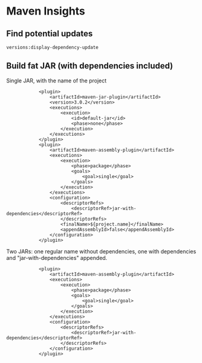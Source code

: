 Maven Insights
=================

Find potential updates
----------------------

```
versions:display-dependency-update
```

Build fat JAR (with dependencies included)
------------------------------------------

Single JAR, with the name of the project

```
            <plugin>
                <artifactId>maven-jar-plugin</artifactId>
                <version>3.0.2</version>
                <executions>
                    <execution>
                        <id>default-jar</id>
                        <phase>none</phase>
                    </execution>
                </executions>
            </plugin>
            <plugin>
                <artifactId>maven-assembly-plugin</artifactId>
                <executions>
                    <execution>
                        <phase>package</phase>
                        <goals>
                            <goal>single</goal>
                        </goals>
                    </execution>
                </executions>
                <configuration>
                    <descriptorRefs>
                        <descriptorRef>jar-with-dependencies</descriptorRef>
                    </descriptorRefs>
                    <finalName>${project.name}</finalName>
                    <appendAssemblyId>false</appendAssemblyId>
                </configuration>
            </plugin>
```

Two JARs: one regular name without dependencies, one with dependencies and "jar-with-dependencies" appended.

```
            <plugin>
                <artifactId>maven-assembly-plugin</artifactId>
                <executions>
                    <execution>
                        <phase>package</phase>
                        <goals>
                            <goal>single</goal>
                        </goals>
                    </execution>
                </executions>
                <configuration>
                    <descriptorRefs>
                        <descriptorRef>jar-with-dependencies</descriptorRef>
                    </descriptorRefs>
                </configuration>
            </plugin>
```
